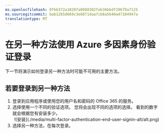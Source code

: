 ```yaml
---
ms.openlocfilehash: 0fbb372a10207a0988302feb36bbdf29679a7125
ms.sourcegitcommit: bab1265d669c3e6871daa7cb8a5640a47104947a
translationtype: MT
---
```

<properties 
    pageTitle="在另一种方法使用 Azure 多因素身份验证登录" 
    description="这页将描述用户如何登录使用 Azure MFA 的另一种方法。" 
    services="multi-factor-authentication" 
    documentationCenter="" 
    authors="billmath" 
    manager="stevenpo" 
    editor="curtland"/>

<tags 
    ms.service="multi-factor-authentication" 
    ms.workload="identity" 
    ms.tgt_pltfrm="na" 
    ms.devlang="na" 
    ms.topic="article" 
    ms.date="08/24/2015" 
    ms.author="billmath"/>

# 在另一种方法使用 Azure 多因素身份验证登录


下一节将演示如何登录另一种方法时可能不可用的主要方法。

## 若要登录到另一种方法

<ol>

<li>登录到应用程序或使用您的用户名和密码的 Office 365 的服务。</li>
<li>选择使用一个不同的验证选项。  您将会出现不同的选项的选择。 看到的数字就会根据您有安装多少。</li>


<center>![安装](./media/multi-factor-authentication-end-user-signin-alt/alt.png)</center>

<li>选择另一种方法，在每次登录。</li>

 